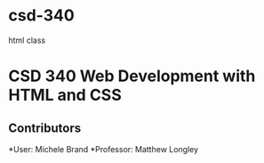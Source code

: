 # csd-340
html class

# CSD 340 Web Development with HTML and CSS
## Contributors
 *User: Michele Brand
 *Professor: Matthew Longley

